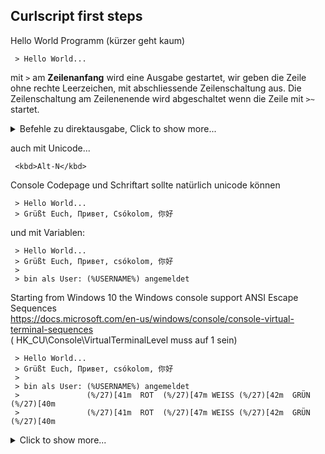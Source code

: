 ## Curlscript first steps

Hello World Programm (kürzer geht kaum)

     > Hello World...
    
 
mit `>` am **Zeilenanfang** wird eine Ausgabe gestartet,
wir geben die Zeile ohne rechte Leerzeichen, mit abschliessende Zeilenschaltung aus.
Die Zeilenschaltung am Zeilenenende wird abgeschaltet wenn die Zeile mit `>~` startet.
<style id="wp-custom-css">
			kbd {
	background-color: rgba(100, 255,100, 1);
	font: 15px Monaco, Consolas, "Andale Mono", "DejaVu Sans Mono", monospace;
	margin-right: 7px;
}
		</style>
<details>
 <summary>Befehle zu direktausgabe, Click to show more...</summary>
 <markdown>  
      
| Befehl        | Code    |    
| ------------- |---------| 
| writeln       | `>`     | 
| write         | `>~`    | 
| write-get-ln  | `><`    |  
 </markdown>
 </details>

auch mit Unicode...
 
     <kbd>Alt-N</kbd>
Console Codepage und Schriftart sollte natürlich unicode können 

     > Hello World...
     > Grüßt Euch, Привет, Csókolom, 你好

und mit Variablen:

     > Hello World...
     > Grüßt Euch, Привет, csókolom, 你好
     >
     > bin als User: (%USERNAME%) angemeldet
     
Starting from Windows 10 the Windows console support ANSI Escape Sequences  
https://docs.microsoft.com/en-us/windows/console/console-virtual-terminal-sequences  
( HK_CU\Console\VirtualTerminalLevel muss auf 1 sein)

     > Hello World...
     > Grüßt Euch, Привет, csókolom, 你好
     >
     > bin als User: (%USERNAME%) angemeldet
     >               (%/27)[41m  ROT  (%/27)[47m WEISS (%/27)[42m  GRÜN  (%/27)[40m   
     >               (%/27)[41m  ROT  (%/27)[47m WEISS (%/27)[42m  GRÜN  (%/27)[40m   


<details>
  <summary>Click to show more...</summary>
  <markdown>   
       
 | Befehl        | Code    |      
 | ------------- |---------| 
 | writeln       | `>`     | 
 | write         | `>~`    |        
   </markdown>
   
   <details>
  <summary>Click to show more...</summary>
  <markdown>   
       
 | Befehl        | Code    |      
 | ------------- |---------| 
 | writeln       | `>`     | 
 | write         | `>~`    |        
   </markdown>
</details>
</details>
